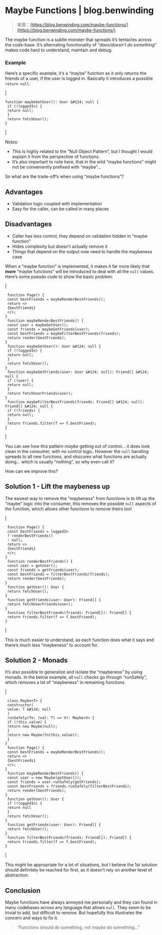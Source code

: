 <!--yml
category: 未分类
date: 2024-05-27 14:50:40
-->

# Maybe Functions | blog.benwinding

> 来源：[https://blog.benwinding.com/maybe-functions/](https://blog.benwinding.com/maybe-functions/)

The maybe function is a subtle monster that spreads it’s tentacles across the code-base. It’s alternating functionality of “*does/doesn’t do something*” makes code hard to understand, maintain and debug.

### Example

Here’s a specific example, it’s a “maybe” function as it only returns the friends of a user, if the user is logged in. Basically it introduces a possible `return null`.

|  
```
function maybeGetUser(): User &#124; null {
 if (!loggedIn) {
 return null;
 }
 return fetchUser();
} 
```

 |

 *Notes:*

*   This is highly related to the “Null Object Pattern”, but I thought I would explain it from the perspective of functions.
*   It’s also important to note here, that in the wild “maybe functions” might not be conveniently prefixed with “maybe”…

So what are the trade-off’s when using “maybe functions”?

## Advantages

*   Validation logic coupled with implementation
*   Easy for the caller, can be called in many places

## Disadvantages

*   Caller has less control, they depend on validation hidden in “maybe function”
*   Hides complexity but doesn’t actually remove it
*   Things that depend on the output now need to handle the maybeness case

When a “maybe function” is implemented, it makes it far more likely that **more** “maybe functions” will be introduced to deal with all the `null` values. Here’s some pseudo code to show the basic problem:

|  
```
 function Page() {
 const bestFriends = maybeRenderBestFriends();
 return <>
 {bestFriends}
 </>;
}
 function maybeRenderBestFriends() {
 const user = maybeGetUser();
 const friends = maybeGetFriends(user);
 const bestFriends = maybeFilterBestFriends(friends);
 return render(bestFriends);
}
 function maybeGetUser(): User &#124; null {
 if (!loggedIn) {
 return null;
 }
 return fetchUser();
}
 function maybeGetFriends(user: User &#124; null): Friend[] &#124; null {
 if (!user) {
 return null;
 }
 return fetchUserFriends(user);
}
 function maybeFilterBestFriends(friends: Friend[] &#124; null): Friend[] &#124; null {
 if (!friends) {
 return null;
 }
 return friends.filter(f => f.bestFriend);
} 
```

 |

You can see how this pattern *maybe* getting out of control… it does look clean in the consumer, with no control logic. However the `null` handling spreads to all new functions, and obscures what functions are actually doing… which is usually “nothing”, so why even call it?

How can we improve this?

## Solution 1 - Lift the maybeness up

The easiest way to remove the “maybeness” from functions is to lift up the “maybe” logic into the consumer, this removes the possible `null` aspects of the function, which allows other functions to remove theirs too!

|  
```
 function Page() {
 const bestFriends = loggedIn
 ? renderBestFriends()
 : null;
 return <>
 {bestFriends}
 </>;
}
 function renderBestFriends() {
 const user = getUser();
 const friends = getFriends(user);
 const bestFriends = filterBestFriends(friends);
 return render(bestFriends);
}
 function getUser(): User {
 return fetchUser();
}
 function getFriends(user: User): Friend[] {
 return fetchUserFriends(user);
}
 function filterBestFriends(friends: Friend[]): Friend[] {
 return friends.filter(f => f.bestFriend);
} 
```

 |

This is much easier to understand, as each function does what it says and there’s much less “maybeness” to account for.

## Solution 2 - Monads

It’s also possible to generalize and isolate the “maybeness” by using monads. In the below example, all `null` checks go through “runSafely”, which removes a lot of “maybeness” in remaining functions.

|  
```
 class Maybe<T> {
 constructor(
 value: T &#124; null
 )
 runSafely(fn: (val: T) => V): Maybe<V> {
 if (!this.value) {
 return new Maybe(null);
 }
 return new Maybe(fn(this.value));
 }
}
 function Page() {
 const bestFriends = maybeRenderBestFriends();
 return <>
 {bestFriends}
 </>;
}
 function maybeRenderBestFriends() {
 const user = new Maybe(getUser());
 const friends = user.runSafely(getFriends);
 const bestFriends = friends.runSafely(filterBestFriends);
 return render(bestFriends);
}
 function getUser(): User {
 if (!loggedIn) {
 return null
 }
 return fetchUser();
}
 function getFriends(user: User): Friend[] {
 return fetchUser();
}
 function filterBestFriends(friends: Friend[]): Friend[] {
 return friends.filter(f => f.bestFriend);
} 
```

 |

This might be appropriate for a lot of situations, but I believe the 1st solution should definitely be reached for first, as it doesn’t rely on another level of abstraction.

## Conclusion

Maybe functions have always annoyed me personally and they can found in many codebases across any language that allows `null`. They seem to be trivial to add, but difficult to remove. But hopefully this illustrates the concern and ways to fix it.

> “Functions should do something, not *maybe* do something…”